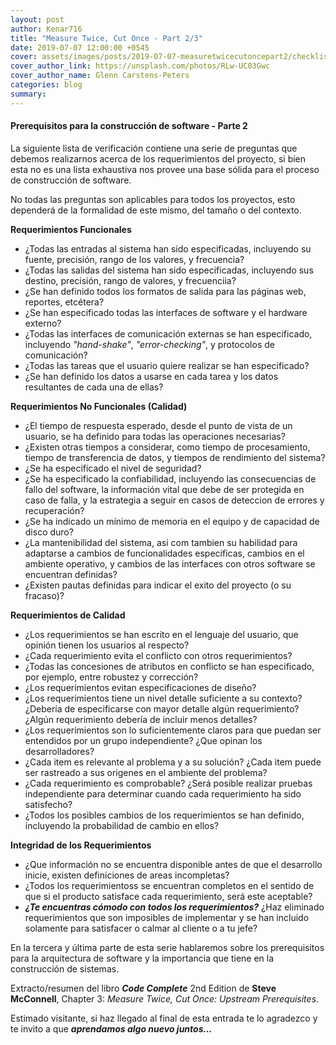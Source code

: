 ```yaml
---
layout: post
author: Kenar716
title: "Measure Twice, Cut Once - Part 2/3"
date: 2019-07-07 12:00:00 +0545
cover: assets/images/posts/2019-07-07-measuretwicecutoncepart2/checklist-requirements.jpg
cover_author_link: https://unsplash.com/photos/RLw-UC03Gwc
cover_author_name: Glenn Carstens-Peters
categories: blog
summary:
---
```

#### Prerequisitos para la construcción de software - Parte 2

La siguiente lista de verificación contiene una serie de preguntas que debemos realizarnos acerca de los requerimientos del proyecto, si bien esta no es una lista exhaustiva nos provee una base sólida para el proceso de construcción de software.

No todas las preguntas son aplicables para todos los proyectos, esto dependerá de la formalidad de este mismo, del tamaño o del contexto.

**Requerimientos Funcionales**
- ¿Todas las entradas al sistema han sido especificadas, incluyendo su fuente, precisión, rango de los valores, y frecuencia?
- ¿Todas las salidas del sistema han sido especificadas, incluyendo sus destino, precisión, rango de valores, y frecuenciia?
- ¿Se han definido todos los formatos de salida para las páginas web, reportes, etcétera?
- ¿Se han especificado todas las interfaces de software y el hardware externo?
- ¿Todas las interfaces de comunicación externas se han especificado, incluyendo _"hand-shake"_, _"error-checking"_, y protocolos de comunicación?
- ¿Todas las tareas que el usuario quiere realizar se han especificado?
- ¿Se han definido los datos a usarse en cada tarea y los datos resultantes de cada una de ellas?

**Requerimientos No Funcionales (Calidad)**
- ¿El tiempo de respuesta esperado, desde el punto de vista de un usuario, se ha definido para todas las operaciones necesarias?
- ¿Existen otras tiempos a considerar, como tiempo de procesamiento, tiempo de transferencia de datos, y tiempos de rendimiento del sistema?
- ¿Se ha especificado el nivel de seguridad?
- ¿Se ha especificado la confiabilidad, incluyendo las consecuencias de fallo del software, la información vital que debe de ser protegida en caso de falla, y la estrategia a seguir en casos de deteccion de errores y recuperación?
- ¿Se ha indicado un mínimo de memoria en el equipo y de capacidad de disco duro?
- ¿La mantenibilidad del sistema, asi com tambien su habilidad para adaptarse a cambios de funcionalidades específicas, cambios en el ambiente operativo, y cambios de las interfaces con otros software se encuentran definidas?
- ¿Existen pautas definidas para indicar el exito del proyecto (o su fracaso)?

**Requerimientos de Calidad**
- ¿Los requerimientos se han escrito en el lenguaje del usuario, que opinión tienen los usuarios al respecto?
- ¿Cada requerimiento evita el conflicto con otros requerimientos?
- ¿Todas las concesiones de atributos en conflicto se han especificado, por ejemplo, entre robustez y corrección?
- ¿Los requerimientos evitan especificaciones de diseño?
- ¿Los requerimientos tiene un nivel detalle suficiente a su contexto? ¿Debería de especificarse con mayor detalle algún requerimiento? ¿Algún requerimiento debería de incluir menos detalles?
- ¿Los requerimientos son lo suficientemente claros para que puedan ser entendidos por un grupo independiente? ¿Que opinan los desarrolladores?
- ¿Cada item es relevante al problema y a su solución? ¿Cada item puede ser rastreado a sus origenes en el ambiente del problema?
- ¿Cada requerimiento es comprobable? ¿Será posible realizar pruebas independiente para determinar cuando cada requerimiento ha sido satisfecho?
- ¿Todos los posibles cambios de los requerimientos se han definido, incluyendo la probabilidad de cambio en ellos?

**Integridad de los Requerimientos**
- ¿Que información no se encuentra disponible antes de que el desarrollo inicie, existen definiciones de areas incompletas?
- ¿Todos los requerimientoss se encuentran completos en el sentido de que si el producto satisface cada requerimiento, será este aceptable?
- _**¿Te encuentras cómodo con todos los requerimientos?**_ ¿Haz eliminado requerimientos que son imposibles de implementar y se han incluido solamente para satisfacer o calmar al cliente o a tu jefe?

En la tercera y última parte de esta serie hablaremos sobre los prerequisitos para la arquitectura de software y la importancia que tiene en la construcción de sistemas.

Extracto/resumen del libro _**Code Complete**_ 2nd Edition de **Steve McConnell**, Chapter 3: _Measure Twice, Cut Once: Upstream Prerequisites_.

Estimado visitante, si haz llegado al final de esta entrada te lo agradezco y te invito a que _**aprendamos algo nuevo juntos...**_